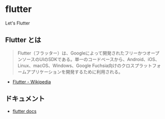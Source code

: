
# flutter

Let's Flutter

## Flutter とは

> Flutter（フラッター）は、Googleによって開発されたフリーかつオープンソースのUIのSDKである。単一のコードベースから、Android、iOS、Linux、macOS、Windows、Google Fuchsia向けのクロスプラットフォームアプリケーションを開発するために利用される。

- [Flutter - Wikipedia](https://ja.wikipedia.org/wiki/Flutter)

## ドキュメント

- [flutter docs](https://docs.flutter.dev/)

